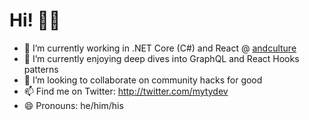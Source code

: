# Hi! 👋🏻

- 🔭 I’m currently working in .NET Core (C#) and React @ [andculture](https://andculture.com/)
- 🌱 I’m currently enjoying deep dives into GraphQL and React Hooks patterns
- 👯 I’m looking to collaborate on community hacks for good
- 📫 Find me on Twitter: http://twitter.com/mytydev
- 😄 Pronouns: he/him/his
